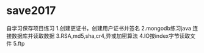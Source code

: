 # save2017
自学习保存项目练习
1.创建更证书，创建用户证书并签名
2.mongodb练习java 连接数据库并读取数据
3.RSA,md5,sha,cr4,异或加密算法
4.IO按index字节读取文件
5.ftp
